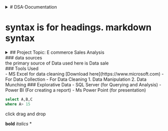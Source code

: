 <details>
    <summary># DSA-Documentation
</summary>
This is where I started my portfolio building while taking my Data Analysis class with Incubator

I have learnt quite a number of things ranging from MS Excel to SQL and now to my portfolio building
</details>

# syntax is for headings. markdown syntax

<details>
     <summary>## Project Topic: E commerce Sales Analysis
    </summary>

<details>
    <summary>### Project Overview
</summary>
This data analysis project aims to generate insight into the sales performance of the E commerce project over the past year. by analysing the various parameters in the data received we seek to gather enough insight to make reasonable decisions which
</details>

</details>
     <summary>### data sources
</summary>
the primary source of Data used here is Data sale
</details>

</details>
    <summary>### Tools Used
</summary>
- MS Excel for data cleaning [Download here](https://www.microsoft.com)
    - For Data Collection
    - For Data Cleaning
      1. Data Manipulation
      2. Data Munching
</details>
### Explorative Data 
- SQL Server (for Querying and Analysis)
- Power BI (For creating a report)
- Ms Power Point (for presentation)

  ```  SQL
  select A,B,C
  where A> 15
  ```
  click drag and drop

  **bold**
  *italics*
*

